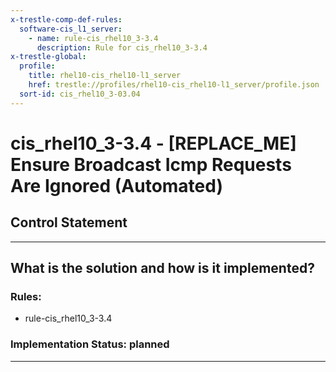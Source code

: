 ```yaml
---
x-trestle-comp-def-rules:
  software-cis_l1_server:
    - name: rule-cis_rhel10_3-3.4
      description: Rule for cis_rhel10_3-3.4
x-trestle-global:
  profile:
    title: rhel10-cis_rhel10-l1_server
    href: trestle://profiles/rhel10-cis_rhel10-l1_server/profile.json
  sort-id: cis_rhel10_3-03.04
---
```


# cis_rhel10_3-3.4 - \[REPLACE_ME\] Ensure Broadcast Icmp Requests Are Ignored (Automated)

## Control Statement

______________________________________________________________________

## What is the solution and how is it implemented?

<!-- For implementation status enter one of: implemented, partial, planned, alternative, not-applicable -->

<!-- Note that the list of rules under ### Rules: is read-only and changes will not be captured after assembly to JSON -->

<!-- Add control implementation description here for control: cis_rhel10_3-3.4 -->

### Rules:

  - rule-cis_rhel10_3-3.4

### Implementation Status: planned

______________________________________________________________________
